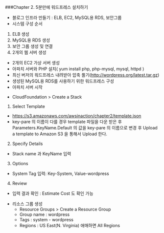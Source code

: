 ###Chapter 2. 5분만에 워드프레스 설치하기

* 블로그 인프라 만들기 : ELB, EC2, MySQL용 RDS, 보안그룹
* 시스템 구성 순서
 1. ELB 생성
 2. MySQL용 RDS 생성
 3. 보안 그룹 생성 및 연결
 4. 2개의 웹 서버 생성
   - 2개의 EC2 가상 서버 생성
   - 아파치 서버와 PHP 설치( yum install php, php-mysql, mysql, httpd )
   - 최신 버저의 워드프레스 내려받아 압축 풀기(http://wordpress.org/latest.tar.gz)
   - 생성된 MySQL용 RDS를 사용하기 위한 워드프레스 구성
   - 아파치 서버 시작

* CloudFoundation > Create a Stack
 1. Select Template
   - https://s3.amazonaws.com/awsinaction/chapter2/template.json
   - key-pare 의 이름이 다를 경우 template 파일을 다운 받은 후 Parameters.KeyName.Default 의 값을 key-pare	의 이름으로 변경 후 Upload a template to Amazon S3 을 통해서 Upload 한다.
 2. Specify Details
   - Stack name 과 KeyName 입력
 3. Options
   - System Tag 입력: Key-System, Value-wordpress
 4. Review
   - 입력 결과 확인 : Estimate Cost 도 확인 가능

* 리소스 그룹 생성
  - Resource Groups > Create a Resource Group
  - Group name : wordpress
  - Tags : system - wordpress
  - Regions : US East(N. Virginia) 애매하면 All Regions


